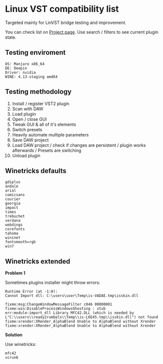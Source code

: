 # Linux VST compatibility list

Targeted mainly for LinVST bridge testing and improvement.

You can check list on [Project page](https://keybreak.github.io/linux-vst-compatibility-list/). Use search / filters to see current plugin state.


## Testing enviroment

```
OS: Manjaro x86_64
DE: Deepin
Driver: nvidia
WINE: 4.13-staging amd64
```


## Testing methodology

1. Install / register VST2 plugin
2. Scan with DAW
3. Load plugin
4. Open / close GUI
5. Tweak GUI & all of it's elements
6. Switch presets
7. Heavily automate multiple parameters
8. Save DAW project
9. Load DAW project / check if changes are persistent / plugin works afterwards / Presets are switching
10. Unload plugin


## Winetricks defaults

```
gdiplus
andale
arial
comicsans
courier
georgia
impact
times
trebuchet
verdana
webdings
corefonts
tahoma
wininet
fontsmooth=rgb
win7
```


## Winetricks extended

**Problem 1**

Sometimes plugins installer might throw errors:

```
Runtime Error (at -1:0):
Cannot Import dll: C:\users\user\Temp\is-VADAE.tmp\isskin.dll
```

```
fixme:msg:ChangeWindowMessageFilter c046 00000001
fixme:win:DisableProcessWindowsGhosting : stub
err:module:import_dll Library MFC42.DLL (which is needed by L"C:\\users\\ready2rumbelx\\Temp\\is-L6E45.tmp\\isskin.dll") not found
fixme:xrender:XRender_AlphaBlend Unable to AlphaBlend without Xrender
fixme:xrender:XRender_AlphaBlend Unable to AlphaBlend without Xrender
```

**Solution**

Use winetricks:

```
mfc42
vcrun6
```
